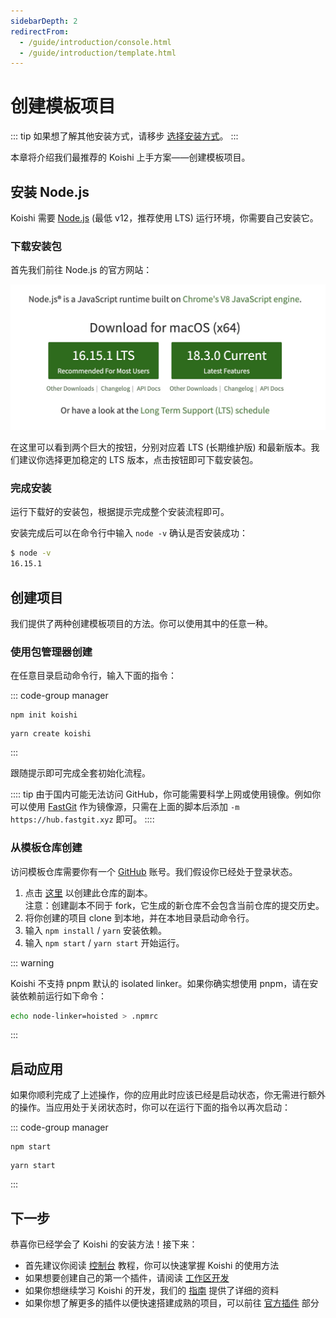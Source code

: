 ```yaml
---
sidebarDepth: 2
redirectFrom:
  - /guide/introduction/console.html
  - /guide/introduction/template.html
---
```


# 创建模板项目

::: tip
如果想了解其他安装方式，请移步 [选择安装方式](./index.md)。
:::

本章将介绍我们最推荐的 Koishi 上手方案——创建模板项目。

## 安装 Node.js

Koishi 需要 [Node.js](https://nodejs.org/) (最低 v12，推荐使用 LTS) 运行环境，你需要自己安装它。

### 下载安装包

首先我们前往 Node.js 的官方网站：

![home](/manual/starter/nodejs/home.jpg)

在这里可以看到两个巨大的按钮，分别对应着 LTS (长期维护版) 和最新版本。我们建议你选择更加稳定的 LTS 版本，点击按钮即可下载安装包。

### 完成安装

运行下载好的安装包，根据提示完成整个安装流程即可。

安装完成后可以在命令行中输入 `node -v` 确认是否安装成功：

```sh
$ node -v
16.15.1
```

## 创建项目

我们提供了两种创建模板项目的方法。你可以使用其中的任意一种。

### 使用包管理器创建

在任意目录启动命令行，输入下面的指令：

::: code-group manager
```npm
npm init koishi
```
```yarn
yarn create koishi
```
:::

跟随提示即可完成全套初始化流程。

:::: tip
由于国内可能无法访问 GitHub，你可能需要科学上网或使用镜像。例如你可以使用 [FastGit](http://fastgit.org/) 作为镜像源，只需在上面的脚本后添加 `-m https://hub.fastgit.xyz` 即可。
::::

### 从模板仓库创建

访问模板仓库需要你有一个 [GitHub](https://github.com/) 账号。我们假设你已经处于登录状态。

1. 点击 [这里](https://github.com/koishijs/boilerplate/generate) 以创建此仓库的副本。
    <br>注意：创建副本不同于 fork，它生成的新仓库不会包含当前仓库的提交历史。
2. 将你创建的项目 clone 到本地，并在本地目录启动命令行。
3. 输入 `npm install` / `yarn` 安装依赖。
4. 输入 `npm start` / `yarn start` 开始运行。

::: warning

Koishi 不支持 pnpm 默认的 isolated linker。如果你确实想使用 pnpm，请在安装依赖前运行如下命令：

```sh
echo node-linker=hoisted > .npmrc
```

:::

## 启动应用

如果你顺利完成了上述操作，你的应用此时应该已经是启动状态，你无需进行额外的操作。当应用处于关闭状态时，你可以在运行下面的指令以再次启动：

::: code-group manager
```npm
npm start
```
```yarn
yarn start
```
:::

<!-- ### 自动重启 <badge text="beta" type="warning"/>

Koishi 的命令行工具支持自动重启。当运行 Koishi 的进程崩溃时，如果 Koishi 已经启动成功，则监视进程将自动重新启动一个新的进程。

同时，你也可以通过指令手动进行重启：

<panel-view :messages="[
  ['Alice', 'exit -r'],
  ['Koishi', '正在重启……'],
  ['Koishi', '重启完成。'],
]"/> -->

## 下一步

恭喜你已经学会了 Koishi 的安装方法！接下来：

- 首先建议你阅读 [控制台](../console/) 教程，你可以快速掌握 Koishi 的使用方法
- 如果想要创建自己的第一个插件，请阅读 [工作区开发](../advanced/development.md)
- 如果你想继续学习 Koishi 的开发，我们的 [指南](../../guide/) 提供了详细的资料
- 如果你想了解更多的插件以便快速搭建成熟的项目，可以前往 [官方插件](../../plugins/) 部分
